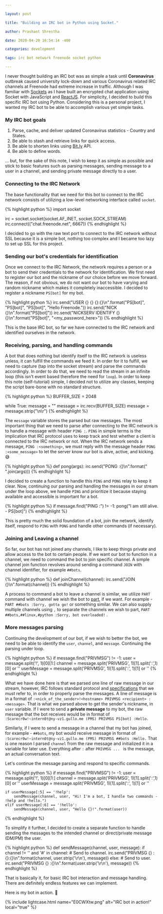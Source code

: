 ```yaml
---

layout: post

title: "Building an IRC bot in Python using Socket."

author: Prashant Shrestha

date: 2020-04-20 16:54:14 -400

categories: development

tags: irc bot network freenode socket python

---
```


I never thought building an IRC bot was as simple a task until **Coronavirus** outbreak caused university lock-down and various Coronavirus related IRC channels at Freenode had extreme increase in traffic. Although I was familiar with [Sockets](https://en.wikipedia.org/wiki/Network_socket) as I have built an encrypted chat application using Socket with JavaScript and [ReactJS](https://reactjs.org/). For simplicity, I decided to build this specific IRC bot using Python. Considering this is a personal project,  I wanted my IRC bot to be able to accomplish various yet simple tasks.
<!-- excerpt -->
### My IRC bot goals

1. Parse, cache, and deliver updated Coronavirus statistics - Country and States.
2. Be able to stash and retrieve links for quick access.
3. Be able to shorten links using [Bit.ly](https://bit.ly/) API.
4. Be able to define words.

... but, for the sake of this note, I wish to keep it as simple as possible and stick to basic features such as parsing messages, sending message to a user in a channel, and sending private message directly to a user.

### Connecting to the IRC Network

The base functionality that we need for this bot to connect to the IRC network consists of utilizing a low-level networking interface called `socket`.

{% highlight python %}
import socket

irc = socket.socket(socket.AF_INET, socket.SOCK_STREAM)
irc.connect(("chat.freenode.net", 6667))
{% endhighlight %}

I decided to go with the raw text port to connect to the IRC network without SSL because it is a simple bot, nothing too complex and I became too lazy to set up SSL for this project.

### Sending our bot's credentials for identification

Once we connect to the IRC Network, the network requires a person or a bot to send their credentials to the network for identification. We first need to register our bot and the nickname of our choice before we move forward. The reason, if not obvious, we do not want our bot to have varying and random nickname which makes it completely inaccessible. I decided to register a nickname `PS[bot]` for my bot.

{% highlight python %}
irc.send("USER {} {} {}:{}\n".format("PS[bot]", "PS[bot]", "PS[bot]", "Hello Freenode."))
irc.send("NICK {}\n".format("PS[bot]"))
irc.send("NICKSERV IDENTIFY {} {}\n".format("PS[bot]", "<my_password_here>"))
{% endhighlight %}

This is the base IRC bot, so far we have connected to the IRC network and identified ourselves in the network.

### Receiving, parsing, and handling commands

A bot that does nothing but identify itself to the IRC network is useless unless, it can fulfill the commands we feed it. In order for it to fulfill, we need to capture (tap into the socket stream) and parse the commands accordingly. In order to do that, we need to read the stream in an infinite loop (this isn't event based therefore the need for `loop`). In order to keep this note (self-tutorial) simple, I decided not to utilize any classes, keeping the script bare-bone with no standard structure.

{% highlight python %}
BUFFER_SIZE = 2048

while True:
    message = ""
    message = irc.recv(BUFFER_SIZE)
    message = message.strip("\n\r")
{% endhighlight %}

The `message` variable stores the parsed but raw messages. The most important thing that we need to parse after connecting to the IRC network is to handle a message with header `PING :`. `PING` in simple terms is the implication that IRC protocol uses to keep track and test whether a client is connected to the IRC network or not. When the IRC network sends a message, `PING :<something>`, we must reply with the message header `PONG :<some_message>` to let the server know our bot is alive, active, and kicking. :sweat_smile: 

{% highlight python %}
def pong(args):
    irc.send("PONG :{}\n".format(" ".join(args)))
{% endhighlight %}

I decided to create a function to handle this `PING` and `PONG` relay to keep it clear. Now, continuing our parsing and handling the messages in our stream under the loop above, we handle `PING` and prioritize it because staying available and accessible is important for a bot.

{% highlight python %}
if message.find("PING :") != -1:
    pong("I am still alive. - PS[bot]")
{% endhighlight %}

This is pretty much the solid foundation of a bot, join the network, identify itself, respond to `PING` with `PONG` and handle other commands (if necessary).

### Joining and Leaving a channel

So far, our bot has not joined any channels, I like to keep things private and allow access to the bot to certain people. If we want our bot to function in a channel, we need to command the bot to join specific channel. A simple channel join function revolves around sending a command `JOIN` with channel identifier, for example `##bots`.

{% highlight python %}
def joinChannel(channel):
    irc.send("JOIN {}\n".format(channel))
{% endhighlight %}

A process to command a bot to leave a channel is similar, we utilize `PART` command with channel we wish the bot to [part](https://tools.ietf.org/html/rfc2812#section-3.2.2), if we want. For example - `PART ##bots :Sorry, gotta go!` or something similar. We can also supply multiple channels using `,` to separate the channels we wish to part, `PART ##bots,##linux,#python :Sorry, bot overloaded!` .

### More messages parsing

Continuing the development of our bot, if we wish to better the bot, we need to be able to identify the `user`, `channel`, and `message`. Continuing the parsing under loop. 

{% highlight python %}
if message.find("PRIVMSG") != -1:
    user = message.split('!', 1)[0][1:]
    channel = message.split('PRIVMSG', 1)[1].split(':',1)[0] or ''
    userMessage = message.split('PRIVMSG', 1)[1].split(':', 1)[1] or ''
{% endhighlight %}

What we have done here is that we parsed one line of raw message in our stream, however, IRC follows standard protocol and [specifications](https://tools.ietf.org/html/rfc2812) that we must refer to, in order to properly parse the messages. A line of message is in a format of `:<nick_of_the_sender>!<hostname> PRIVMSG <recipient> :<message>`. That is what we parsed above to get the sender's nickname, in `user` variable. If I were to send a **private message** to my bot, the raw message that the bot receives would be in format of `:Scarecr0w!~intern0t@ny-vz1.gullo.me (PMS) PRIVMSG PS[bot] :Hello.` 

Similarly, if I were to send a message in a channel that my bot has joined, for example - `##bots`, my bot would receive message in format of `:Scarecr0w!~intern0t@ny-vz1.gullo.me (PMS) PRIVMSG ##bots :Hello.` That is one reason I parsed `channel` from the raw message and initialized it in a variable for later use. Everything after `:` after `PRIVMSG ... ` is the message, an actual conversation text.

Let's continue the message parsing and respond to specific commands.

{% highlight python %}
if message.find("PRIVMSG") != -1:
    user = message.split('!', 1)[0][1:]
    channel = message.split('PRIVMSG', 1)[1].split(':',1)[0] or ''
    userMessage = message.split('PRIVMSG', 1)[1].split(':', 1)[1] or ''
    
    if userMessage[:5] == '!help':
        sendMessage(channel, user, "Hi! I'm a bot, I handle two commands - !help and !hello.")
    elif userMessage[:6] == '!hello':
        sendMessage(channel, user, "Hello {}!".format(user))
{% endhighlight %}

To simplify it further, I decided to create a separate function to handle sending the messages to the intended channel or direct/private message (DM/PM) the user. 

{% highlight python %}
def sendMessage(channel, user, message):
    if channel != '' and '#' in channel:
        # Send to channel.
        irc.send("PRIVMSG {} :{}:{}\n".format(channel, user.strip('\r\n'), message))
    else:
        # Send to user.
        irc.send("PRIVMSG {} :{}\n".format(user.strip('\r\n'), message))
{% endhighlight %}

That is basically it, for basic IRC bot interaction and message handling. There are definitely endless features we can implement.

Here is my bot in action. :tada:

{% include lightcase.html name="E0CWXtw.png" alt="IRC bot in action!" local="true" %}

